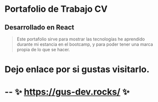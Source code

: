 # Portafolio de Trabajo CV 
## Desarrollado en React


>Este portafolio sirve para mostrar las tecnologías he aprendido durante mi estancia en el bootcamp, y para poder tener una marca propia de lo que se hacer.

# Dejo enlace por si gustas visitarlo.
# -- ✨ https://gus-dev.rocks/  ✨